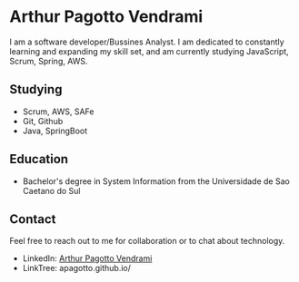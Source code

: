 # Arthur Pagotto Vendrami

I am a software developer/Bussines Analyst. I am dedicated to constantly learning and expanding my skill set, and am currently studying JavaScript, Scrum, Spring, AWS.

## Studying

- Scrum, AWS, SAFe
- Git, Github
- Java, SpringBoot

## Education

- Bachelor's degree in System Information from the Universidade de Sao Caetano do Sul

## Contact

Feel free to reach out to me for collaboration or to chat about technology.

- LinkedIn: [Arthur Pagotto Vendrami](www.linkedin.com/in/arthur-pagotto-vendrami)
- LinkTree: apagotto.github.io/
